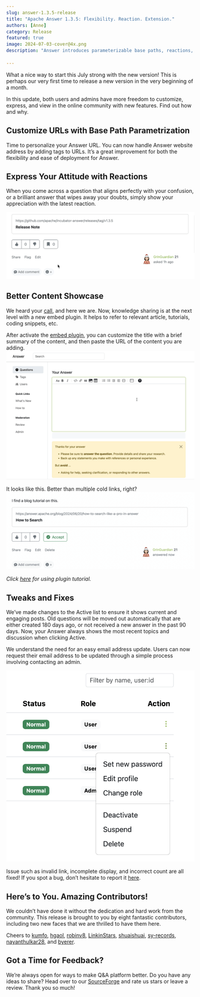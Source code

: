 ```yaml
---
slug: answer-1.3.5-release
title: "Apache Answer 1.3.5: Flexibility. Reaction. Extension."
authors: [Anne]
category: Release
featured: true
image: 2024-07-03-cover@4x.png
description: "Answer introduces parameterizable base paths, reactions, and embed plugin for a more thriving community."

---
```


What a nice way to start this July strong with the new version! This is perhaps our very first time to release a new version in the very beginning of a month. 

In this update, both users and admins have more freedom to customize, express, and view in the online community with new features. Find out how and why. 

## Customize URLs with Base Path Parametrization
Time to personalize your Answer URL. You can now handle Answer website address by adding tags to URLs. It’s a great improvement for both the flexibility and ease of deployment for Answer.

## Express Your Attitude with Reactions
When you come across a question that aligns perfectly with your confusion, or a brilliant answer that wipes away your doubts, simply show your appreciation with the latest reaction. 

![Add Reaction in Apache Answer](Add%20Reactions.gif)

## Better Content Showcase
We heard your [call](https://github.com/apache/incubator-answer-plugins/issues/84), and here we are. Now, knowledge sharing is at the next level with a new embed plugin. It helps to refer to relevant article, tutorials, coding snippets, etc. 

After activate the [embed plugin](https://github.com/apache/incubator-answer-plugins/tree/main/embed-basic), you can customize the title with a brief summary of the content, and then paste the URL of the content you are adding.  
![Use Embed Plugin](Embed%20Plugin.gif)

It looks like this. Better than multiple cold links, right?  
![Embed Preview in Apache Answer](Embed%20Look.png)

*Click [here](https://answer.apache.org/docs/plugins) for using plugin tutorial.*

## Tweaks and Fixes
We’ve made changes to the Active list to ensure it shows current and engaging posts. Old questions will be moved out automatically that are either created 180 days ago, or not received a new answer in the past 90 days. Now, your Answer always shows the most recent topics and discussion when clicking Active. 

We understand the need for an easy email address update. Users can now request their email address to be updated through a simple process involving contacting an admin.

![Edit Profile](Edit%20Profile.png)

Issue such as invalid link, incomplete display, and incorrect count are all fixed! If you spot a bug, don’t hesitate to report it [here](https://github.com/apache/incubator-answer/issues). 

## Here’s to You. Amazing Contributors!
We couldn’t have done it without the dedication and hard work from the community. This release is brought to you by eight fantastic contributors, including two new faces that we are thrilled to have them here. 

Cheers to [kumfo](https://github.com/kumfo), [hgaol](https://github.com/hgaol), [robinv8](https://github.com/robinv8), [LinkinStars](https://github.com/LinkinStars), [shuaishuai](https://github.com/shuashuai), [sy-records](https://github.com/sy-records), [nayanthulkar28](https://github.com/nayanthulkar28), and [byerer](https://github.com/byerer).

## Got a Time for Feedback?
We’re always open for ways to make Q&A platform better. Do you have any ideas to share? Head over to our [SourceForge](https://sourceforge.net/projects/incubator-answer/) and rate us stars or leave a review. Thank you so much!

